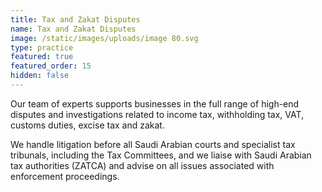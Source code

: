 ```yaml
---
title: Tax and Zakat Disputes
name: Tax and Zakat Disputes
image: /static/images/uploads/image 80.svg
type: practice
featured: true
featured_order: 15
hidden: false
---
```

Our team of experts supports businesses in the full range of high-end disputes and investigations related to income tax, withholding tax, VAT, customs duties, excise tax and zakat.

We handle litigation before all Saudi Arabian courts and specialist tax tribunals, including the Tax Committees, and we liaise with Saudi Arabian tax authorities (ZATCA) and advise on all issues associated with enforcement proceedings.

